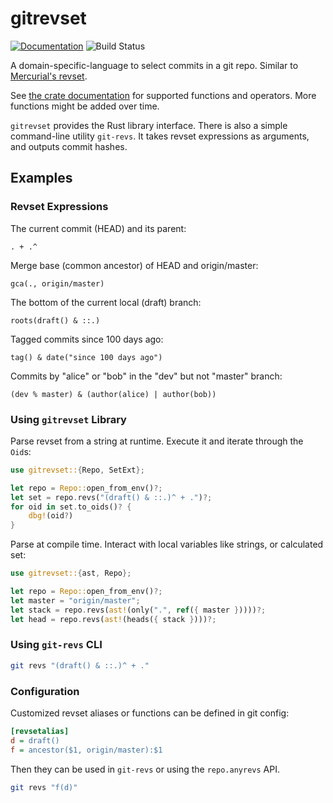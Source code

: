 # gitrevset

[![Documentation](https://docs.rs/gitrevset/badge.svg)](https://docs.rs/gitrevset)
![Build Status](https://github.com/quark-zju/gitrevset/workflows/build/badge.svg)

A domain-specific-language to select commits in a git repo. Similar to
[Mercurial's revset](https://www.mercurial-scm.org/repo/hg/help/revsets).

See [the crate documentation](https://docs.rs/gitrevset/#language-specification) for supported functions and operators. More functions might be added over time.

`gitrevset` provides the Rust library interface. There is also a simple command-line utility `git-revs`. It takes revset expressions as arguments, and outputs commit hashes.

## Examples

### Revset Expressions

The current commit (HEAD) and its parent:

    . + .^

Merge base (common ancestor) of HEAD and origin/master:

    gca(., origin/master)

The bottom of the current local (draft) branch:

    roots(draft() & ::.)

Tagged commits since 100 days ago:

    tag() & date("since 100 days ago")

Commits by "alice" or "bob" in the "dev" but not "master" branch:

    (dev % master) & (author(alice) | author(bob))

### Using `gitrevset` Library

Parse revset from a string at runtime. Execute it and iterate through the `Oid`s:

```rust
use gitrevset::{Repo, SetExt};

let repo = Repo::open_from_env()?;
let set = repo.revs("(draft() & ::.)^ + .")?;
for oid in set.to_oids()? {
    dbg!(oid?)
}
```

Parse at compile time. Interact with local variables like strings, or calculated set:

```rust
use gitrevset::{ast, Repo};

let repo = Repo::open_from_env()?;
let master = "origin/master";
let stack = repo.revs(ast!(only(".", ref({ master }))))?;
let head = repo.revs(ast!(heads({ stack })))?;
```

### Using `git-revs` CLI

```bash
git revs "(draft() & ::.)^ + ."
```

### Configuration

Customized revset aliases or functions can be defined in git config:

```ini
[revsetalias]
d = draft()
f = ancestor($1, origin/master):$1
```

Then they can be used in `git-revs` or using the `repo.anyrevs` API.

```bash
git revs "f(d)"
```
